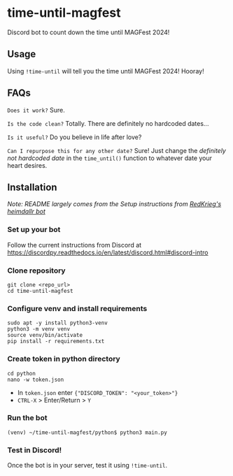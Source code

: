 # time-until-magfest
Discord bot to count down the time until MAGFest 2024!

## Usage
Using `!time-until` will tell you the time until MAGFest 2024! Hooray!

## FAQs
`Does it work?`
Sure.

`Is the code clean?`
Totally. There are definitely no hardcoded dates...

`Is it useful?`
Do you believe in life after love?

`Can I repurpose this for any other date?`
Sure! Just change the *definitely not hardcoded date* in the `time_until()` function to whatever date your heart desires.

## Installation
*Note: README largely comes from the Setup instructions from [RedKrieg's heimdallr bot](https://github.com/RedKrieg/heimdallr/tree/main)*

### Set up your bot
Follow the current instructions from Discord at https://discordpy.readthedocs.io/en/latest/discord.html#discord-intro

### Clone repository
```
git clone <repo_url>
cd time-until-magfest
```

### Configure venv and install requirements
```
sudo apt -y install python3-venv
python3 -m venv venv
source venv/bin/activate
pip install -r requirements.txt
```

### Create token in python directory
```
cd python
nano -w token.json
```
- In `token.json` enter `{"DISCORD_TOKEN": "<your_token>"}`
- `CTRL-X` > Enter/Return > `Y`

### Run the bot
```
(venv) ~/time-until-magfest/python$ python3 main.py
```

### Test in Discord!
Once the bot is in your server, test it using `!time-until`.